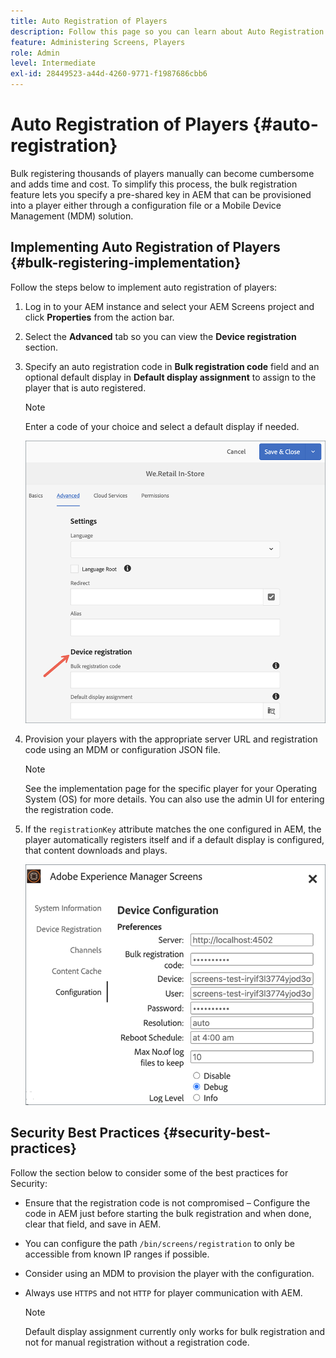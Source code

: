 ```yaml
---
title: Auto Registration of Players
description: Follow this page so you can learn about Auto Registration of Players with AMS/On-Prem Screens.
feature: Administering Screens, Players
role: Admin
level: Intermediate
exl-id: 28449523-a44d-4260-9771-f1987686cbb6
---
```

# Auto Registration of Players {#auto-registration}

Bulk registering thousands of players manually can become cumbersome and adds time and cost. To simplify this process, the bulk registration feature lets you specify a pre-shared key in AEM that can be provisioned into a player either through a configuration file or a Mobile Device Management (MDM) solution.

## Implementing Auto Registration of Players {#bulk-registering-implementation}

Follow the steps below to implement auto registration of players:

1. Log in to your AEM instance and select your AEM Screens project and click **Properties** from the action bar.
1. Select the **Advanced** tab so you can view the **Device registration** section.

1. Specify an auto registration code in **Bulk registration code** field and an optional default display in **Default display assignment** to assign to the player that is auto registered.

   >[!NOTE]
   >Enter a code of your choice and select a default display if needed.

   ![image](/help/user-guide/assets/auto-registration/auto-register1.png)
1. Provision your players with the appropriate server URL and registration code using an MDM or configuration JSON file. 

   >[!NOTE]
   >See the implementation page for the specific player for your Operating System (OS) for more details. You can also use the admin UI for entering the registration code.

1. If the `registrationKey` attribute matches the one configured in AEM, the player automatically registers itself and if a default display is configured, that content downloads and plays.

    ![image](/help/user-guide/assets/auto-registration/auto-register2.png)

## Security Best Practices {#security-best-practices}

Follow the section below to consider some of the best practices for Security:

* Ensure that the registration code is not compromised &ndash; Configure the code in AEM just before starting the bulk registration and when done, clear that field, and save in AEM.

* You can configure the path `/bin/screens/registration` to only be accessible from known IP ranges if possible.

* Consider using an MDM to provision the player with the configuration. 

* Always use `HTTPS` and not `HTTP` for player communication with AEM.

   >[!NOTE]
   >Default display assignment currently only works for bulk registration and not for manual registration without a registration code.
